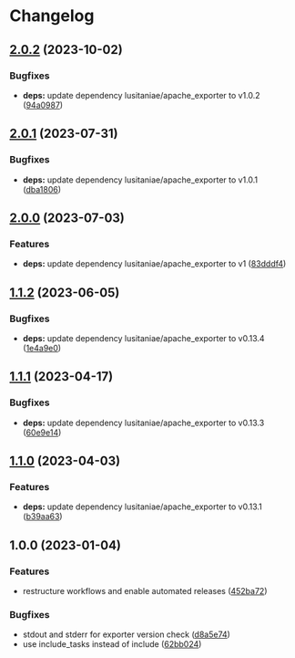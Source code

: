 # Changelog

## [2.0.2](https://github.com/rolehippie/apache/compare/v2.0.1...v2.0.2) (2023-10-02)


### Bugfixes

* **deps:** update dependency lusitaniae/apache_exporter to v1.0.2 ([94a0987](https://github.com/rolehippie/apache/commit/94a09870aa629ad10c87f202cbb0953276d3db68))

## [2.0.1](https://github.com/rolehippie/apache/compare/v2.0.0...v2.0.1) (2023-07-31)


### Bugfixes

* **deps:** update dependency lusitaniae/apache_exporter to v1.0.1 ([dba1806](https://github.com/rolehippie/apache/commit/dba18060dad49845f59ce4bb13e48793ea3306f0))

## [2.0.0](https://github.com/rolehippie/apache/compare/v1.1.2...v2.0.0) (2023-07-03)


### Features

* **deps:** update dependency lusitaniae/apache_exporter to v1 ([83dddf4](https://github.com/rolehippie/apache/commit/83dddf431299a1b317f8d22434cdbb2bf72eb8ee))

## [1.1.2](https://github.com/rolehippie/apache/compare/v1.1.1...v1.1.2) (2023-06-05)


### Bugfixes

* **deps:** update dependency lusitaniae/apache_exporter to v0.13.4 ([1e4a9e0](https://github.com/rolehippie/apache/commit/1e4a9e0832e207e36716e9b017d26e575b26fe05))

## [1.1.1](https://github.com/rolehippie/apache/compare/v1.1.0...v1.1.1) (2023-04-17)


### Bugfixes

* **deps:** update dependency lusitaniae/apache_exporter to v0.13.3 ([60e9e14](https://github.com/rolehippie/apache/commit/60e9e14efaf858e1b955fc135b426edda8a20be9))

## [1.1.0](https://github.com/rolehippie/apache/compare/v1.0.0...v1.1.0) (2023-04-03)


### Features

* **deps:** update dependency lusitaniae/apache_exporter to v0.13.1 ([b39aa63](https://github.com/rolehippie/apache/commit/b39aa63b342f5ac51559f0ef19125ed613719ead))

## 1.0.0 (2023-01-04)


### Features

* restructure workflows and enable automated releases ([452ba72](https://github.com/rolehippie/apache/commit/452ba72414c484e0964adfde0cc4b35e39f531df))


### Bugfixes

* stdout and stderr for exporter version check ([d8a5e74](https://github.com/rolehippie/apache/commit/d8a5e746ce8fda104d641b4a688f936e59b9d0be))
* use include_tasks instead of include ([62bb024](https://github.com/rolehippie/apache/commit/62bb024348b4e386676df7a86b4370e96b0943d8))
